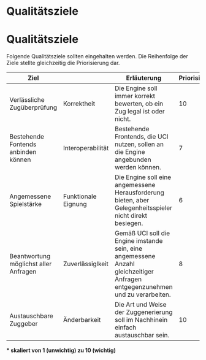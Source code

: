 # Qualitätsziele

# Qualitätsziele

Folgende Qualitätsziele sollten eingehalten werden. Die Reihenfolge der Ziele stellte gleichzeitig die Priorisierung dar.

| **Ziel** |     | **Erläuterung** | **Priorisierung\*** |
| --- | --- | --- | --- |
| Verlässliche Zugüberprüfung | Korrektheit | Die Engine soll immer korrekt bewerten, ob ein Zug legal ist oder nicht. | 10  |
| Bestehende Fontends anbinden können | Interoperabilität | Bestehende Frontends, die UCI nutzen, sollen an die Engine angebunden werden können. | 7   |
| Angemessene Spielstärke | Funktionale Eignung | Die Engine soll eine angemessene Herausforderung bieten, aber Gelegenheitsspieler nicht direkt besiegen. | 6   |
| Beantwortung möglichst aller Anfragen | Zuverlässiglkeit | Gemäß UCI soll die Engine imstande sein, eine angemessene Anzahl gleichzeitiger Anfragen entgegenzunehmen und zu verarbeiten. | 8   |
| Austauschbare Zuggeber | Änderbarkeit | Die Art und Weise der Zuggenerierung soll im Nachhinein einfach austauschbar sein. | 10  |

**\* skaliert von 1 (unwichtig) zu 10 (wichtig)**
